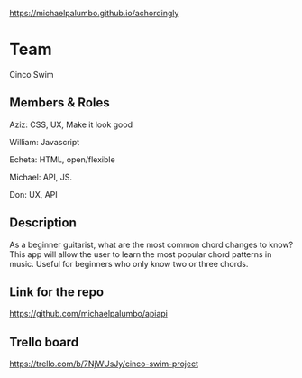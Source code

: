 https://michaelpalumbo.github.io/achordingly

# Team
Cinco Swim

## Members & Roles

Aziz: CSS, UX, Make it look good

William: Javascript

Echeta: HTML, open/flexible

Michael: API, JS. 

Don: UX, API

## Description
As a beginner guitarist, what are the most common chord changes to know? This app will allow the user to learn the most popular chord patterns in music. Useful for beginners who only know two or three chords. 

## Link for the repo
https://github.com/michaelpalumbo/apiapi

## Trello board
https://trello.com/b/7NjWUsJy/cinco-swim-project
